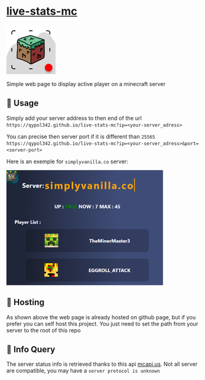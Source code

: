 # [live-stats-mc](https://qypol342.github.io/live-stats-mc?ip=simplyvanilla.co)
![](src/icon.png)

Simple web page to display active player on a minecraft server

## 📗 Usage
Simply add your server address to then end of the url </br>
`https://qypol342.github.io/live-stats-mc?ip=<your-server_adress>`

You can precise then server port if it is different than `25565`</br>
`https://qypol342.github.io/live-stats-mc?ip=<your-server_adress>&port=<server-port>`


Here is an exemple for `simplyvanilla.co` server:


<a href="https://qypol342.github.io/live-stats-mc?ip=simplyvanilla.co">
<img src="src/exemple.png" height=300>
</a>

## 📮 Hosting
As shown above the web page is already hosted on github page, but if you prefer you can self host this project. You just need to set the path from your server to the root of this repo





## 🔧 Info Query
The server status info is retrieved thanks to this api [mcapi.us](https://mcapi.us/). Not all server are compatible, you may have a `server protocol is unknown`

